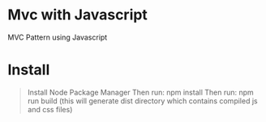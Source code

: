 # Mvc with Javascript
MVC Pattern using Javascript

# Install
> Install Node Package Manager
> Then run: npm install
> Then run: npm run build (this will generate dist directory which contains compiled js and css files)